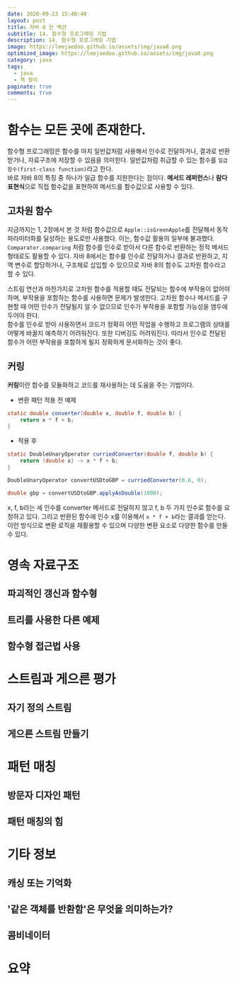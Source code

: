 ```yaml
---
date: 2020-09-23 15:40:40
layout: post
title: 자바 8 인 액션
subtitle: 14. 함수형 프로그래밍 기법
description: 14. 함수형 프로그래밍 기법
image: https://leejaedoo.github.io/assets/img/java8.png
optimized_image: https://leejaedoo.github.io/assets/img/java8.png
category: java
tags:
  - java
  - 책 정리
paginate: true
comments: true
---
```

# 함수는 모든 곳에 존재한다.
함수형 프로그래밍은 함수를 마치 일반값처럼 사용해서 인수로 전달하거나, 결과로 반환받거나, 자료구조에 저장할 수 있음을 의미힌다. 일반값처럼 취급할 수 있는 함수를 `일급 함수(first-class function)`라고 한다.<br>
바로 자바 8의 특징 중 하나가 일급 함수를 지원한다는 점이다. **메서드 레퍼런스**나 **람다 표현식**으로 직접 함수값을 표현하여 메서드를 함수값으로 사용할 수 있다.
## 고차원 함수
지금까지는 1, 2장에서 본 것 처럼 함수값으로 `Apple::isGreenApple`를 전달해서 동작 파라미터화를 달성하는 용도로만 사용했다. 이는, 함수값 활용의 일부에 불과했다.<br>
`Comparator.comparing` 처럼 함수를 인수로 받아서 다른 함수로 반환하는 정적 메서드 형태로도 활용할 수 있다.
자바 8에서는 함수를 인수로 전달하거나 결과로 반환하고, 지역 변수로 할당하거나, 구조체로 삽입할 수 있으므로 자바 8의 함수도 고차원 함수라고 할 수 있다.

스트림 연산과 마찬가지로 고차원 함수를 적용할 때도 전달되는 함수에 부작용이 없어야 하며, 부작용을 포함하는 함수를 사용하면 문제가 발생한다. 고차원 함수나 메서드를 구현할 때 어떤 인수가 전달될지 알 수 없으므로 인수가 부작용을 포함할 가능성을 염두에 두어야 한다.<br>
함수를 인수로 받아 사용하면서 코드가 정확히 어떤 작업을 수행하고 프로그램의 상태를 어떻게 바꿀지 예측하기 어려워진다. 또한 디버깅도 어려워진다. 따라서 인수로 전달된 함수가 어떤 부작용을 포함하게 될지 정확하게 문서화하는 것이 좋다. 
## 커링
**커링**이란 함수를 모듈화하고 코드를 재사용하는 데 도움을 주는 기법이다.

* 변환 패턴 적용 전 예제

```java
static double converter(double x, double f, double b) {
    return x * f + b;
}
```

* 적용 후

```java
static DoubleUnaryOperator curriedConverter(double f, double b) {
    return (double x) -> x * f + b;
}

DoubleUnaryOperator convertUSDtoGBP = curriedConverter(0.6, 0);

double gbp = convertUSDtoGBP.applyAsDouble(1000);
```

x, f, b라는 세 인수를 converter 메서드로 전달하지 않고 f, b 두 가지 인수로 함수를 요청하고 있다. 그리고 반환된 함수에 인수 x를 이용해서 `x * f + b`라는 결과를 얻는다. 이런 방식으로 변환 로직을 재활용할 수 있으며 다양한 변환 요소로 다양한 함수를 만들 수 있다.
# 영속 자료구조
## 파괴적인 갱신과 함수형
## 트리를 사용한 다른 예제
## 함수형 접근법 사용
# 스트림과 게으른 평가
## 자기 정의 스트림
## 게으른 스트림 만들기
# 패턴 매칭
## 방문자 디자인 패턴
## 패턴 매칭의 힘
# 기타 정보
## 캐싱 또는 기억화
## '같은 객체를 반환함'은 무엇을 의미하는가?
## 콤비네이터
# 요약